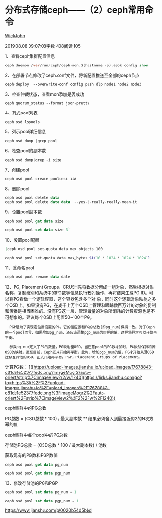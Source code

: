 # 分布式存储ceph——（2）ceph常用命令

[WickJohn](https://www.jianshu.com/u/d252940dccc2)

2019.08.08 09:07:08字数 408阅读 105

1、查看ceph集群配置信息

```dart
ceph daemon /var/run/ceph/ceph-mon.$(hostname -s).asok config show
```

2、在部署节点修改了ceph.conf文件，将新配置推送至全部的ceph节点

```undefined
ceph-deploy  --overwrite-conf config push dlp node1 node2 node3
```

3、检查仲裁状态，查看mon添加是否成功

```undefined
ceph quorum_status --format json-pretty
```

4、列式pool列表

```undefined
ceph osd lspools
```

5、列示pool详细信息

```swift
ceph osd dump |grep pool
```

6、检查pool的副本数

```swift
ceph osd dump|grep -i size
```

7、创建pool

```undefined
ceph osd pool create pooltest 128
```

8、删除pool

```kotlin
ceph osd pool delete data
ceph osd pool delete data data  --yes-i-really-really-mean-it
```

9、设置pool副本数

```kotlin
ceph osd pool get data size

ceph osd pool set data size 3`
```

10、设置pool配额

```bash
|ceph osd pool set-quota data max_objects 100                              #最大100个对象`

ceph osd pool set-quota data max_bytes $((10 * 1024 * 1024 * 1024))       #容量大小最大为10G`
```

11、重命名pool

```kotlin
ceph osd pool rename data date
```

12、PG, Placement Groups。CRUSH先将数据分解成一组对象，然后根据对象名称、复制级别和系统中的PG数等信息执行散列操作，再将结果生成PG ID。可以将PG看做一个逻辑容器，这个容器包含多个对 象，同时这个逻辑对象映射之多个OSD上。如果没有PG，在成千上万个OSD上管理和跟踪数百万计的对象的复制和传播是相当困难的。没有PG这一层，管理海量的对象所消耗的计算资源也是不可想象的。建议每个OSD上配置50~100个PG。

```undefined
  PGP是为了实现定位而设置的PG，它的值应该和PG的总数(即pg_num)保持一致。对于Ceph的一个pool而言，如果增加pg_num，还应该调整pgp_num为同样的值，这样集群才可以开始再平衡。

  参数pg_num定义了PG的数量，PG映射至OSD。当任意pool的PG数增加时，PG依然保持和源OSD的映射。直至目前，Ceph还未开始再平衡。此时，增加pgp_num的值，PG才开始从源OSD迁移至其他的OSD，正式开始再平衡。PGP，Placement Groups of Placement。
```

计算PG数：
]([https://upload-images.jianshu.io/upload_images/17678843-c81de1e52377fedc.png?imageMogr2/auto-orient/strip%7CimageView2/2/w/1240](https://links.jianshu.com/go?to=https%3A%2F%2Fupload-images.jianshu.io%2Fupload_images%2F17678843-c81de1e52377fedc.png%3FimageMogr2%2Fauto-orient%2Fstrip%7CimageView2%2F2%2Fw%2F1240))

ceph集群中的PG总数

PG总数 = (OSD总数 * 100) / 最大副本数 ** 结果必须舍入到最接近的2的N次方幂的值

ceph集群中每个pool中的PG总数

存储池PG总数 = (OSD总数 * 100 / 最大副本数) / 池数

获取现有的PG数和PGP数值

```kotlin
ceph osd pool get data pg_num

ceph osd pool get data pgp_num
```

13、修改存储池的PG和PGP

```kotlin
ceph osd pool set data pg_num = 1

ceph osd pool set data pgp_num = 1
```



https://www.jianshu.com/p/0020b54d5bbd